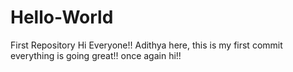 # Hello-World
First Repository
Hi Everyone!!
Adithya here, this is my first commit everything is going great!!
once again hi!!
